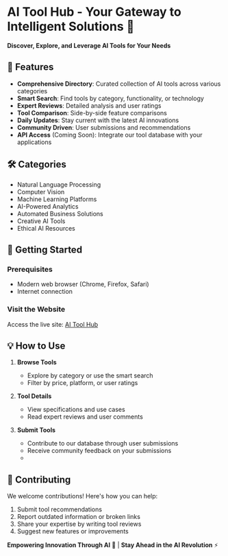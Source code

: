 # AI Tool Hub - Your Gateway to Intelligent Solutions 🚀


**Discover, Explore, and Leverage AI Tools for Your Needs**


## 🌟 Features

- **Comprehensive Directory**: Curated collection of AI tools across various categories
- **Smart Search**: Find tools by category, functionality, or technology
- **Expert Reviews**: Detailed analysis and user ratings
- **Tool Comparison**: Side-by-side feature comparisons
- **Daily Updates**: Stay current with the latest AI innovations
- **Community Driven**: User submissions and recommendations
- **API Access** (Coming Soon): Integrate our tool database with your applications

## 🛠️ Categories

- Natural Language Processing
- Computer Vision
- Machine Learning Platforms
- AI-Powered Analytics
- Automated Business Solutions
- Creative AI Tools
- Ethical AI Resources

## 🚀 Getting Started

### Prerequisites
- Modern web browser (Chrome, Firefox, Safari)
- Internet connection

### Visit the Website
Access the live site: [AI Tool Hub](https://aitoolhub.github.io/tool-hub/)

## 💡 How to Use

1. **Browse Tools**
   - Explore by category or use the smart search
   - Filter by price, platform, or user ratings

2. **Tool Details**
   - View specifications and use cases
   - Read expert reviews and user comments

3. **Submit Tools**
   - Contribute to our database through user submissions
   - Receive community feedback on your submissions
   - 
## 🤝 Contributing

We welcome contributions! Here's how you can help:

1. Submit tool recommendations 
2. Report outdated information or broken links
3. Share your expertise by writing tool reviews
4. Suggest new features or improvements



**Empowering Innovation Through AI** 🤖 | **Stay Ahead in the AI Revolution** ⚡
